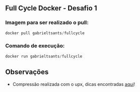 ## Full Cycle Docker - Desafio 1


### Imagem para ser realizado o pull:

```javascript
docker pull gabrieltsants/fullcycle
```

### Comando de execução:

```javascript
docker run gabrieltsants/fullcycle
```



## Observações

* Compressão realizada com o upx, dicas encontradas [aqui](https://github.com/xaionaro/documentation/blob/master/golang/reduce-binary-size.md)!



